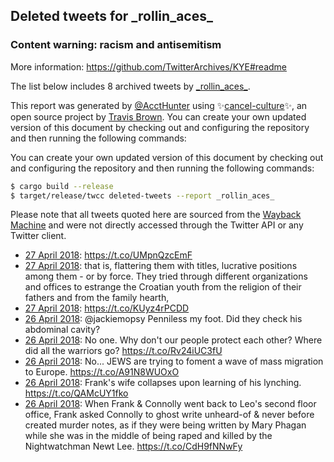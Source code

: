 ## Deleted tweets for \_rollin\_aces\_
### Content warning: racism and antisemitism
More information: https://github.com/TwitterArchives/KYE#readme

The list below includes 8 archived tweets by
[\_rollin\_aces\_](https://twitter.com/_rollin_aces_).



This report was generated by [@AcctHunter](https://twitter.com/accthunter) using ✨[cancel-culture](https://github.com/travisbrown/cancel-culture)✨,
an open source project by [Travis Brown](https://twitter.com/travisbrown). You can create your own
updated version of this document by checking out and configuring the repository and then running
the following commands:

You can create your own updated version of this document by checking out and configuring the
repository and then running the following commands:

```bash
$ cargo build --release
$ target/release/twcc deleted-tweets --report _rollin_aces_
```

Please note that all tweets quoted here are sourced from the
[Wayback Machine](https://web.archive.org) and were not directly accessed through the Twitter API or
any Twitter client.

* [27 April 2018](https://web.archive.org/web/20180427110320/https://twitter.com/_rollin_aces_/status/989822298642317313): https://t.co/UMpnQzcEmF
* [27 April 2018](https://web.archive.org/web/20180427073516/https://twitter.com/_rollin_aces_/status/989769936938528768): that is, flattering them with titles, lucrative positions among them - or by force. They tried through different organizations and offices to estrange the Croatian youth from the religion of their fathers and from the family hearth,
* [27 April 2018](https://web.archive.org/web/20180427050820/https://twitter.com/_rollin_aces_/status/989732959975440384): https://t.co/KUyz4rPCDD
* [26 April 2018](https://web.archive.org/web/20180426145701/https://twitter.com/_rollin_aces_/status/989518719117418496): @jackiemopsy Penniless my foot. Did they check his abdominal cavity?
* [26 April 2018](https://web.archive.org/web/20180426145413/https://twitter.com/_rollin_aces_/status/989518014470086656): No one. Why don't our people protect each other? Where did all the warriors go? https://t.co/Rv24iUC3fU
* [26 April 2018](https://web.archive.org/web/20180426131751/https://twitter.com/_rollin_aces_/status/989493762991820807): No... JEWS are trying to foment a wave of mass migration to Europe. https://t.co/A91N8WUOxO
* [26 April 2018](https://web.archive.org/web/20180426082819/https://twitter.com/_rollin_aces_/status/989420899555336193): Frank's wife collapses upon learning of his lynching. https://t.co/QAMcUY1fko
* [26 April 2018](https://web.archive.org/web/20180426074208/https://twitter.com/_rollin_aces_/status/989409277155729408): When Frank &amp; Connolly went back to Leo's second floor office, Frank asked Connolly to ghost write unheard-of &amp; never before created murder notes, as if they were being written by Mary Phagan while she was in the middle of being raped and killed by the Nightwatchman Newt Lee. https://t.co/CdH9fNNwFy
